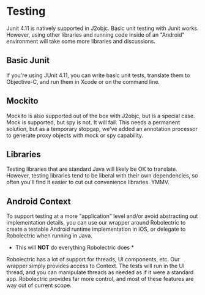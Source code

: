 # Testing

Junit 4.11 is natively supported in J2objc. Basic unit testing with Junit works. However, using other libraries and running code inside of an "Android" environment will take some more libraries and discussions.

## Basic Junit

If you're using JUnit 4.11, you can write basic unit tests, translate them to Objective-C, and run them in Xcode or on the command line.

## Mockito

Mockito is also supported out of the box with J2objc, but is a special case. Mock is supported, but spy is not. It will fail. This needs a permanent solution, but as a temporary stopgap, we've added an annotation processor to generate proxy objects with mock or spy capability.

## Libraries

Testing libraries that are standard Java will likely be OK to translate. However, testing libraries tend to be liberal with their own dependencies, so often you'll find it easier to cut out convenience libraries. YMMV.

## Android Context

To support testing at a more "application" level and/or avoid abstracting out implementation details, you can use our wrapper around Robolectric to create a testable Android runtime implementation in iOS, or delegate to Robolectric when running in Java.

* This will **NOT** do everything Robolectric does *

Robolectric has a lot of support for threads, UI components, etc. Our wrapper simply provides access to Context. The tests will run in the UI thread, and you can manipulate threads as needed as if it were a standard app. Robolectric provides far more control, and most of these features are way out of current scope.